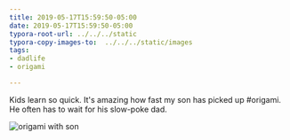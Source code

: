 ```yaml
---
title: 2019-05-17T15:59:50-05:00
date: 2019-05-17T15:59:50-05:00
typora-root-url: ../../../static
typora-copy-images-to:  ../../../static/images
tags:
- dadlife
- origami

---
```

Kids learn so quick. It's amazing how fast my son has picked up #origami. He often has to wait for his slow-poke dad.

![origami with son](/images/IMG_20190511_164708_origami_with_son.jpg)
